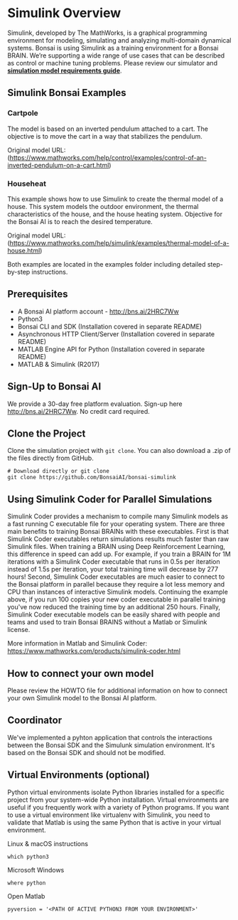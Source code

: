 # Simulink Overview

Simulink, developed by The MathWorks, is a graphical programming environment for modeling, simulating and analyzing multi-domain dynamical systems. Bonsai is using Simulink as a training environment for a Bonsai BRAIN. We’re supporting a wide range of use cases that can be described as control or machine tuning problems. Please review our simulator and [**simulation model requirements guide**](http://docs.bons.ai//guides/simulation-guide.html).

## Simulink Bonsai Examples

### Cartpole

The model is based on an inverted pendulum attached to a cart. The objective is to move the cart in a way that stabilizes the pendulum.

Original model URL: (https://www.mathworks.com/help/control/examples/control-of-an-inverted-pendulum-on-a-cart.html)

### Househeat

This example shows how to use Simulink to create the thermal model of a house. This system models the outdoor environment, the thermal characteristics of the house, and the house heating system. Objective for the Bonsai AI is to reach the desired temperature.

Original model URL: (https://www.mathworks.com/help/simulink/examples/thermal-model-of-a-house.html)

Both examples are located in the examples folder including detailed step-by-step instructions.

## Prerequisites

- A Bonsai AI platform account - http://bns.ai/2HRC7Ww  
- Python3
- Bonsai CLI and SDK (Installation covered in separate README)
- Asynchronous HTTP Client/Server (Installation covered in separate README)
- MATLAB Engine API for Python (Installation covered in separate README)
- MATLAB & Simulink (R2017)

## Sign-Up to Bonsai AI

We provide a 30-day free platform evaluation. Sign-up here http://bns.ai/2HRC7Ww. No credit card required. 

## Clone the Project

Clone the simulation project with `git clone`. You can also download a .zip of the files directly from GitHub. 

```
# Download directly or git clone
git clone https://github.com/BonsaiAI/bonsai-simulink
```

## Using Simulink Coder for Parallel Simulations

Simulink Coder provides a mechanism to compile many Simulink models as a fast running C executable file for your operating system. There are three main benefits to training Bonsai BRAINs with these executables.
First is that Simulink Coder executables return simulations results much faster than raw Simulink files. When training a BRAIN using Deep Reinforcement Learning, this difference in speed can add up. For example, if you train a BRAIN for 1M iterations with a Simulink Coder executable that runs in 0.5s per iteration instead of 1.5s per iteration, your total training time will decrease by 277 hours!
Second, Simulink Coder executables are much easier to connect to the Bonsai platform in parallel because they require a lot less memory and CPU than instances of interactive Simulink models. Continuing the example above, if you run 100 copies your new coder executable in parallel training you've now reduced the training time by an additional 250 hours.
Finally, Simulink Coder executable models can be easily shared with people and teams and used to train Bonsai BRAINS without a Matlab or Simulink license.

More information in Matlab and Simulink Coder: https://www.mathworks.com/products/simulink-coder.html

## How to connect your own model

Please review the HOWTO file for additional information on how to connect your own Simulink model to the Bonsai AI platform.

## Coordinator

We've implemented a pyhton application that controls the interactions between the Bonsai SDK and the Simulunk simulation environment. It's based on the Bonsai SDK and should not be modified. 

## Virtual Environments (optional)

Python virtual environments isolate Python libraries installed for a specific project from your system-wide Python installation. Virtual environments are useful if you frequently work with a variety of Python programs. If you want to use a virtual environment like virtualenv with Simulink, you need to validate that Matlab is using the same Python that is active in your virtual environment.

Linux & macOS instructions

    which python3 

Microsoft Windows
    
    where python

Open Matlab

    pyversion = '<PATH OF ACTIVE PYTHON3 FROM YOUR ENVIRONMENT>'
